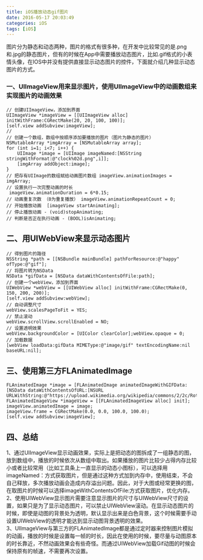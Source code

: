 ```yaml
---
title: iOS播放动态gif图片
date: 2016-05-17 20:03:49
categories: iOS
tags: [iOS]
---
```

图片分为静态和动态两种，图片的格式有很多种，在开发中比较常见的是.png和.jpg的静态图片，但有的时候在App中需要播放动态图片，比如.gif格式的小表情头像，在IOS中并没有提供直接显示动态图片的控件，下面就介绍几种显示动态图片的方式。
### 一、UIImageView用来显示图片，使用UIImageView中的动画数组来实现图片的动画效果

``` 
// 创建UIImageView，添加到界面 
UIImageView *imageView = [[UIImageView alloc] initWithFrame:CGRectMake(20, 20, 100, 100)];
[self.view addSubview:imageView]; 
//
// 创建一个数组，数组中按顺序添加要播放的图片（图片为静态的图片） 
NSMutableArray *imgArray = [NSMutableArray array]; 
for (int i=1; i<7; i++) { 
    UIImage *image = [UIImage imageNamed:[NSString stringWithFormat:@"clock%02d.png",i]]; 
    [imgArray addObject:image]; 
} 
// 把存有UIImage的数组赋给动画图片数组 imageView.animationImages = imgArray; 
// 设置执行一次完整动画的时长
 imageView.animationDuration = 6*0.15; 
// 动画重复次数 （0为重复播放） imageView.animationRepeatCount = 0; 
// 开始播放动画  [imageView startAnimating]; 
// 停止播放动画 - (void)stopAnimating; 
// 判断是否正在执行动画 - (BOOL)isAnimating;
```

## 二、用UIWebView来显示动态图片

``` 
// 得到图片的路径 
NSString *path = [[NSBundle mainBundle] pathForResource:@"happy" ofType:@"gif"]; 
// 将图片转为NSData 
NSData *gifData = [NSData dataWithContentsOfFile:path]; 
// 创建一个webView，添加到界面 
UIWebView *webView = [[UIWebView alloc] initWithFrame:CGRectMake(0, 150, 200, 200)]; 
[self.view addSubview:webView]; 
// 自动调整尺寸 
webView.scalesPageToFit = YES;
// 禁止滚动
webView.scrollView.scrollEnabled = NO; 
// 设置透明效果 
webView.backgroundColor = [UIColor clearColor];webView.opaque = 0; 
// 加载数据 
[webView loadData:gifData MIMEType:@"image/gif" textEncodingName:nil baseURL:nil];
```

## 三、使用第三方FLAnimatedImage

```
FLAnimatedImage *image = [FLAnimatedImage animatedImageWithGIFData:[NSData dataWithContentsOfURL:[NSURL URLWithString:@"https://upload.wikimedia.org/wikipedia/commons/2/2c/Rotating_earth_%28large%29.gif"]]];
FLAnimatedImageView *imageView = [[FLAnimatedImageView alloc] init];
imageView.animatedImage = image;
imageView.frame = CGRectMake(0.0, 0.0, 100.0, 100.0);
[self.view addSubview:imageView];
```

## 四、总结
1、通过UIImageView显示动画效果，实际上是把动态的图拆成了一组静态的图，放到数组中，播放的时候依次从数组中取出。如果播放的图片比较少占得内存比较小或者比较常用（比如工具条上一直显示的动态小图标），可以选择用imageNamed：方式获取图片，但是通过这种方式加到内存中，使用结束，不会自己释放，多次播放动画会造成内存溢出问题。因此，对于大图或经常更换的图，在取图片的时候可以选择imageWithContentsOfFile:方式获取图片，优化内存。  
2、使用UIWebView显示图片需要注意显示图片的尺寸与UIWebView尺寸的设置，如果只是为了显示动态图片，可以禁止UIWebView滚动。在显示动态图片的时候，即使是动图的背景处为透明，默认显示出来是白色背景，这个时候需要手动设置UIWebView的透明才能达到显示动图背景透明的效果。  
3、UIImageView与第三方的FLAnimatedImage都是通过定时器来控制图片模拟的动画，播放的时候是设置每一帧的时长，因此在使用的时候，要尽量与动图原本的时长靠近，不然动画效果会有些奇怪。而通过UIWebView加载Gif动图的时候会保持原有的帧速，不需要再次设置。
